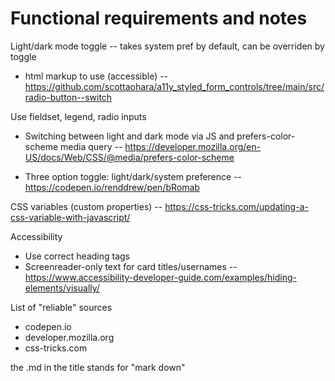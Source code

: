 # Functional requirements and notes

Light/dark mode toggle -- takes system pref by default, can be overriden by toggle

- html markup to use (accessible) -- https://github.com/scottaohara/a11y_styled_form_controls/tree/main/src/radio-button--switch 

Use fieldset, legend, radio inputs

- Switching between light and dark mode via JS and prefers-color-scheme media query -- https://developer.mozilla.org/en-US/docs/Web/CSS/@media/prefers-color-scheme

- Three option toggle: light/dark/system preference -- https://codepen.io/renddrew/pen/bRomab 


CSS variables (custom properties) -- https://css-tricks.com/updating-a-css-variable-with-javascript/ 


Accessibility
- Use correct heading tags
- Screenreader-only text for card titles/usernames -- https://www.accessibility-developer-guide.com/examples/hiding-elements/visually/ 



List of "reliable" sources
- codepen.io
- developer.mozilla.org
- css-tricks.com

the .md in the title stands for "mark down"
